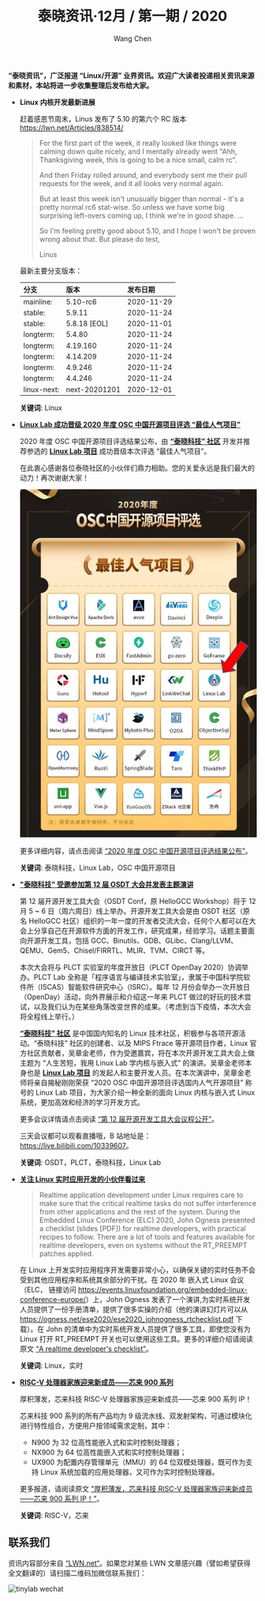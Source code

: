 ﻿---
title: 泰晓资讯·12月 / 第一期 / 2020
author: 'Wang Chen'
group: news
draft: false
top: false
album: 泰晓资讯
layout: weekly
license: "cc-by-nc-nd-4.0"
permalink: /tinylab-weekly-12-1st-2020/
tags:
  - Linux
  - 泰晓科技
  - Linux Lab
  - OSC 中国开源项目
  - OSDT
  - PLCT
  - 实时
  - RISC-V
  - 芯来
categories:
  - 泰晓资讯
  - 技术动态
  - 行业动向
---

**“泰晓资讯”，广泛报道 “Linux/开源” 业界资讯。欢迎广大读者投递相关资讯来源和素材，本站将进一步收集整理后发布给大家。**

- **Linux 内核开发最新进展**

    赶着感恩节周末，Linus 发布了 5.10 的第六个 RC 版本 https://lwn.net/Articles/838514/

    > For the first part of the week, it really looked like things were
    > calming down quite nicely, and I mentally already went "Ahh,
    > Thanksgiving week, this is going to be a nice small, calm rc".
    >
    > And then Friday rolled around, and everybody sent me their pull
    > requests for the week, and it all looks very normal again.
    >
    > But at least this week isn't unusually bigger than normal - it's a
    > pretty normal rc6 stat-wise.  So unless we have some big surprising
    > left-overs coming up, I think we're in good shape.
    > ...
    >
    > So I'm feeling pretty good about 5.10, and I hope I won't be proven
    > wrong about that. But please do test,
    > 
    > Linus

    最新主要分支版本：

    |分支           |版本           |发布日期  |
    |---------------|---------------|----------|
    |mainline:      |5.10-rc6       |2020-11-29|
    |stable:        |5.9.11         |2020-11-24|
    |stable:        |5.8.18 [EOL]   |2020-11-01|
    |longterm:      |5.4.80         |2020-11-24|
    |longterm:      |4.19.160       |2020-11-24|
    |longterm:      |4.14.209       |2020-11-24|
    |longterm:      |4.9.246        |2020-11-24|
    |longterm:      |4.4.246        |2020-11-24|
    |linux-next:    |next-20201201  |2020-12-01|

    **关键词**: Linux

- [**Linux Lab 成功晋级 2020 年度 OSC 中国开源项目评选 “最佳人气项目”**](https://mp.weixin.qq.com/s/Q2m_cbcDbSeQx2T7FVAC3g) 

    2020 年度 OSC 中国开源项目评选结果公布，由 [**“泰晓科技” 社区**](http://tinylab.org/) 开发并推荐参选的 [**Linux Lab 项目**](http://tinylab.org/linux-lab/) 成功晋级本次评选 “最佳人气项目”。
    
    在此衷心感谢各位泰晓社区的小伙伴们鼎力相助。您的关爱永远是我们最大的动力！再次谢谢大家！
    
    ![](/wp-content/uploads/2020/12/weeklynews-12-1st/osc-top30.jpeg)
    
    更多详细内容，请点击阅读 [“2020 年度 OSC 中国开源项目评选结果公布”](https://mp.weixin.qq.com/s/Q2m_cbcDbSeQx2T7FVAC3g)。

    **关键词**: 泰晓科技，Linux Lab，OSC 中国开源项目

- [**"泰晓科技" 受邀参加第 12 届 OSDT 大会并发表主题演讲**](https://mp.weixin.qq.com/s/lzzGczj0sFpjl8IFCq8tdw)

    第 12 届开源开发工具大会（OSDT Conf，原 HelloGCC Workshop）将于 12 月 5 ~ 6 日（周六周日）线上举办。开源开发工具大会是由 OSDT 社区（原名 HelloGCC 社区）组织的一年一度的开发者交流大会，任何个人都可以在大会上分享自己在开源软件方面的开发工作，研究成果，经验学习。话题主要面向开源开发工具，包括 GCC、Binutils、GDB、GLibc、Clang/LLVM、QEMU、Gem5、Chisel/FIRRTL、MLIR、TVM、CIRCT 等。

    本次大会将与 PLCT 实验室的年度开放日（PLCT OpenDay 2020）协调举办。PLCT Lab 全称是「程序语言与编译技术实验室」，隶属于中国科学院软件所（ISCAS）智能软件研究中心（ISRC）。每年 12 月份会举办一次开放日（OpenDay）活动，向外界展示和介绍这一年来 PLCT 做过的好玩的技术尝试，以及我们认为在某些角落改变世界的成果。（考虑到当下疫情，本次大会将全程线上举行。）

    [**“泰晓科技” 社区**](http://tinylab.org/) 是中国国内知名的 Linux 技术社区，积极参与各项开源活动。“泰晓科技” 社区的创建者、以及 MIPS Ftrace 等开源项目作者，Linux 官方社区贡献者，吴章金老师，作为受邀嘉宾，将在本次开源开发工具大会上做主题为 “人生苦短，我用 Linux Lab 学内核与嵌入式” 的演讲。吴章金老师本身也是 [**Linux Lab 项目**](http://tinylab.org/linux-lab/) 的发起人和主要开发人员。在本次演讲中，吴章金老师将亲自揭秘刚刚荣获 “2020 OSC 中国开源项目评选国内人气开源项目” 称号的 Linux Lab 项目，为大家介绍一种全新的面向 Linux 内核与嵌入式 Linux 系统，更加高效和经济的学习开发方式。
    
    更多会议详情请点击阅读 [“第 12 届开源开发工具大会议程公开”](https://mp.weixin.qq.com/s/lzzGczj0sFpjl8IFCq8tdw)。
    
    ​三天会议都可以观看直播哦，B 站地址是：<https://live.bilibili.com/10339607>。

    **关键词**: OSDT，PLCT，泰晓科技，Linux Lab

- [**关注 Linux 实时应用开发的小伙伴看过来**](https://lwn.net/Articles/837019/)

    > Realtime application development under Linux requires care to make sure that the critical realtime tasks do not suffer interference from other applications and the rest of the system. During the Embedded Linux Conference (ELC) 2020, John Ogness presented a checklist (slides [PDF]) for realtime developers, with practical recipes to follow. There are a lot of tools and features available for realtime developers, even on systems without the RT_PREEMPT patches applied.

    在 Linux 上开发实时应用程序开发需要非常小心，以确保关键的实时任务不会受到其他应用程序和系统其余部分的干扰。在 2020 年 嵌入式 Linux 会议 （ELC， 链接访问 <https://events.linuxfoundation.org/embedded-linux-conference-europe/>）上，John Ogness 发表了一个演讲,为实时系统开发人员提供了一份手册清单，提供了很多实操的介绍（他的演讲幻灯片可以从 <https://ogness.net/ese2020/ese2020_johnogness_rtchecklist.pdf> 下载）。在 John 的清单中为实时系统开发人员提供了很多工具，即使您没有为 Linux 打开 RT_PREEMPT 开关也可以使用这些工具。更多的详细介绍请阅读原文 [“A realtime developer's checklist”](https://lwn.net/Articles/837019/)。

    **关键词**:  Linux，实时
	
- [**RISC-V 处理器家族迎来新成员——芯来 900 系列**](https://mp.weixin.qq.com/s/in8WwlWlwXUQaKrXT1IZTA)

    厚积薄发，芯来科技 RISC-V 处理器家族迎来新成员——芯来 900 系列 IP！

    芯来科技 900 系列的所有产品均为 9 级流水线、双发射架构，可通过模块化进行特性组合，方便用户按领域需求定制，其中：
    - N900 为 32 位高性能嵌入式和实时控制处理器；
    - NX900 为 64 位高性能嵌入式和实时控制处理器；
    - UX900 为配置内存管理单元（MMU）的 64 位双模处理器，既可作为支持 Linux 系统加载的应用处理器，又可作为实时控制处理器。

    更多报道，请阅读原文 ["厚积薄发，芯来科技 RISC-V 处理器家族迎来新成员——芯来 900 系列 IP！"](https://mp.weixin.qq.com/s/in8WwlWlwXUQaKrXT1IZTA)。
	
    **关键词**:  RISC-V，芯来
	
## 联系我们

资讯内容部分来自 [“LWN.net“](https://lwn.net/)。如果您对某些 LWN 文章感兴趣（譬如希望获得全文翻译的）请扫描二维码加微信联系我们：

![tinylab wechat](/images/wechat/tinylab.jpg)
